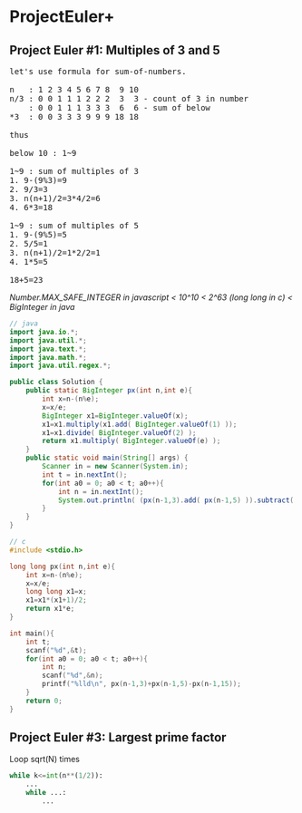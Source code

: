 # ProjectEuler+
## Project Euler #1: Multiples of 3 and 5
<pre>
let's use formula for sum-of-numbers.

n   : 1 2 3 4 5 6 7 8  9 10  
n/3 : 0 0 1 1 1 2 2 2  3  3 - count of 3 in number  
    : 0 0 1 1 1 3 3 3  6  6 - sum of below 
*3  : 0 0 3 3 3 9 9 9 18 18  

thus

below 10 : 1~9

1~9 : sum of multiples of 3
1. 9-(9%3)=9
2. 9/3=3
3. n(n+1)/2=3*4/2=6
4. 6*3=18

1~9 : sum of multiples of 5
1. 9-(9%5)=5
2. 5/5=1
3. n(n+1)/2=1*2/2=1
4. 1*5=5

18+5=23
</pre>
*Number.MAX_SAFE_INTEGER in javascript < 10^10 < 2^63 (long long in c) < BigInteger in java*
```java
// java
import java.io.*;
import java.util.*;
import java.text.*;
import java.math.*;
import java.util.regex.*;

public class Solution {
    public static BigInteger px(int n,int e){
        int x=n-(n%e);
        x=x/e;
        BigInteger x1=BigInteger.valueOf(x);        
        x1=x1.multiply(x1.add( BigInteger.valueOf(1) ));
        x1=x1.divide( BigInteger.valueOf(2) );
        return x1.multiply( BigInteger.valueOf(e) );
    }
    public static void main(String[] args) {
        Scanner in = new Scanner(System.in);
        int t = in.nextInt();
        for(int a0 = 0; a0 < t; a0++){
            int n = in.nextInt();
            System.out.println( (px(n-1,3).add( px(n-1,5) )).subtract( px(n-1,15) ) );
        }
    }
}
```
```c
// c
#include <stdio.h>

long long px(int n,int e){
    int x=n-(n%e);
    x=x/e;
    long long x1=x;
    x1=x1*(x1+1)/2;
    return x1*e;
}

int main(){
    int t; 
    scanf("%d",&t);
    for(int a0 = 0; a0 < t; a0++){
        int n; 
        scanf("%d",&n);
        printf("%lld\n", px(n-1,3)+px(n-1,5)-px(n-1,15));
    }
    return 0;
}
```

## Project Euler #3: Largest prime factor  
Loop sqrt(N) times
```py
while k<=int(n**(1/2)):
    ...
    while ...:
        ...
```
